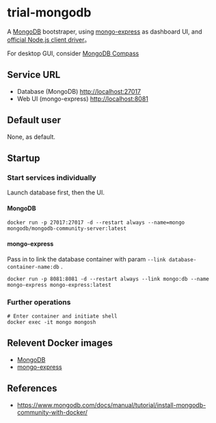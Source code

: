 # trial-mongodb

A [MongoDB](https://www.mongodb.com/docs/) bootstraper, using [mongo-express](https://github.com/mongo-express/mongo-express) as dashboard UI, and [official Node.js client driver](https://www.mongodb.com/docs/drivers/node/current/quick-start/)。

For desktop GUI, consider [MongoDB Compass](https://www.mongodb.com/products/compass)

## Service URL

- Database (MongoDB) [http://localhost:27017](http://localhost:27017)
- Web UI (mongo-express) [http://localhost:8081](http://localhost:8081)

## Default user

None, as default.

## Startup

### Start services individually

Launch database first, then the UI.

#### MongoDB

```shell
docker run -p 27017:27017 -d --restart always --name=mongo mongodb/mongodb-community-server:latest
```

#### mongo-express

Pass in to link the database container with param `--link database-container-name:db` .

```shell
docker run -p 8081:8081 -d --restart always --link mongo:db --name mongo-express mongo-express:latest
```

### Further operations

```shell
# Enter container and initiate shell
docker exec -it mongo mongosh
```

## Relevent Docker images

- [MongoDB](https://hub.docker.com/r/mongodb/mongodb-community-server)
- [mongo-express](https://hub.docker.com/_/mongo-express/)

## References

- https://www.mongodb.com/docs/manual/tutorial/install-mongodb-community-with-docker/
